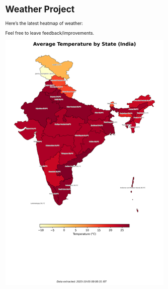 # Weather Project

Here’s the latest heatmap of weather:

Feel free to leave feedback/improvements.

![India Heatmap](docs/assets/india_heatmap.png?v=E167C9)

